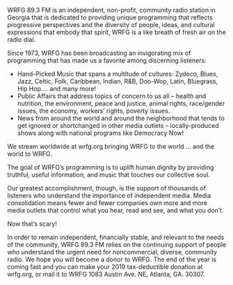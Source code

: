 ---
---

WRFG 89.3 FM is an independent, non-profit, community radio station in Georgia that is dedicated to providing unique programming that reflects progressive perspectives and the diversity of people, ideas, and cultural expressions that embody that spirit, WRFG is a like breath of fresh air on the radio dial.

Since 1973, WRFG has been broadcasting an invigorating mix of programming that has made us a favorite among discerning listeners:

* Hand-Picked Music that spans a multitude of cultures:  Zydeco, Blues, Jazz, Celtic, Folk, Caribbean, Indian, R&B, Doo-Wop, Latin, Bluegrass, Hip Hop…. and many more!
* Public Affairs that address topics of concern to us all – health and nutrition, the environment, peace and justice, animal rights, race/gender issues, the economy, workers’ rights, poverty issues.
* News from around the world and around the neighborhood that tends to get ignored or shortchanged in other media outlets – locally-produced shows along with national programs like Democracy Now!

We stream worldwide at wrfg.org bringing WRFG to the world … and the world to WRFG.

The goal of WRFG’s programming is to uplift human dignity by providing truthful, useful information, and music that touches our collective soul.

Our greatest accomplishment, though, is the support of thousands of listeners who understand the importance of independent media.  Media consolidation means fewer and fewer companies own more and more media outlets that control what you hear, read and see, and what you don’t.

Now that’s scary!

In order to remain independent, financially stable, and relevant to the needs of the community, WRFG 89.3 FM relies on the continuing support of people who understand the urgent need for noncommercial, diverse, community radio. We hope you will become a donor to WRFG.  The end of the year is coming fast and you can make your 2019 tax-deductible donation at wrfg.org, or mail it to WRFG 1083 Austin Ave. NE, Atlanta, GA. 30307.  
